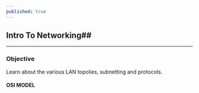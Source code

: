 ```yaml
---
published: true
---
```

## Intro To Networking##
---
### Objective ###
Learn about the various LAN topolies, subnetting and protocols.

#### OSI MODEL  ####

